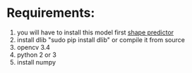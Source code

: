 # Requirements:

1. you will have to install this model first [shape predictor](http://dlib.net/files/shape_predictor_68_face_landmarks.dat.bz2) 
2. install dlib "sudo pip install dlib" or compile it from source
3. opencv 3.4 
4. python 2 or 3
5. install numpy
